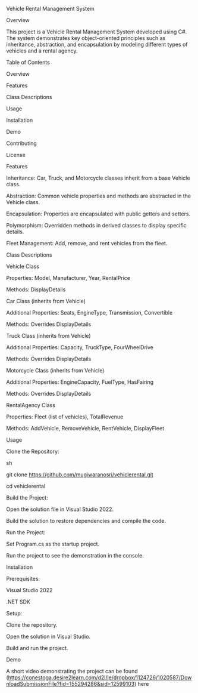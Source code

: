 Vehicle Rental Management System

Overview

This project is a Vehicle Rental Management System developed using C#. The system demonstrates key object-oriented principles such as inheritance, abstraction, and encapsulation by modeling different types of vehicles and a rental agency.

Table of Contents

Overview

Features

Class Descriptions

Usage

Installation

Demo

Contributing

License

Features

Inheritance: Car, Truck, and Motorcycle classes inherit from a base Vehicle class.

Abstraction: Common vehicle properties and methods are abstracted in the Vehicle class.

Encapsulation: Properties are encapsulated with public getters and setters.

Polymorphism: Overridden methods in derived classes to display specific details.

Fleet Management: Add, remove, and rent vehicles from the fleet.

Class Descriptions

Vehicle Class

Properties: Model, Manufacturer, Year, RentalPrice

Methods: DisplayDetails

Car Class (inherits from Vehicle)

Additional Properties: Seats, EngineType, Transmission, Convertible

Methods: Overrides DisplayDetails

Truck Class (inherits from Vehicle)

Additional Properties: Capacity, TruckType, FourWheelDrive

Methods: Overrides DisplayDetails

Motorcycle Class (inherits from Vehicle)

Additional Properties: EngineCapacity, FuelType, HasFairing

Methods: Overrides DisplayDetails

RentalAgency Class

Properties: Fleet (list of vehicles), TotalRevenue

Methods: AddVehicle, RemoveVehicle, RentVehicle, DisplayFleet

Usage

Clone the Repository:


sh

git clone https://github.com/mugiwaranosri/vehiclerental.git

cd vehiclerental

Build the Project:


Open the solution file in Visual Studio 2022.

Build the solution to restore dependencies and compile the code.

Run the Project:


Set Program.cs as the startup project.

Run the project to see the demonstration in the console.

Installation

Prerequisites:


Visual Studio 2022

.NET SDK

Setup:



Clone the repository.

Open the solution in Visual Studio.

Build and run the project.

Demo

A short video demonstrating the project can be found (https://conestoga.desire2learn.com/d2l/le/dropbox/1124726/1020587/DownloadSubmissionFile?fid=155294286&sid=12599103) here
